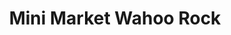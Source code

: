 ---
title: "Mini Market Wahoo Rock"
url: /santa-catalina/mini-market-wahoo-rock/
shop: supermercado
---